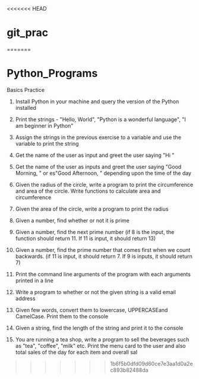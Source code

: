 <<<<<<< HEAD
# git_prac
=======
# Python_Programs
Basics Practice
1.  Install Python in your machine and query the version of the Python installed
2.  Print the strings - "Hello, World", "Python is a wonderful language", "I am beginner in Python"
3.  Assign the strings in the previous exercise to a variable and use the variable to print the string
4.  Get the name of the user as input and greet the user saying "Hi <firstname>"

5.  Get the name of the user as inputs and greet the user saying "Good Morning, <firstname>" or es"Good Afternoon, <firstname>" depending upon the time of the day

6.  Given the radius of the circle, write a program to print the circumference and area of the circle. Write functions to calculate area and circumference

7.  Given the area of the circle, write a program to print the radius

8.  Given a number, find whether or not it is prime

9.  Given a number, find the next prime number (if 8 is the input, the function should return 11. If 11 is input, it should return 13)



10. Given a number, find the prime number that comes first when we count backwards. (if 11 is input, it should return 7. If 9 is inputs, it should return 7)



11. Print the command line arguments of the program with each arguments printed in a line

12. Write a program to whether or not the given string is a valid email address

13. Given few words, convert them to lowercase, UPPERCASEand CamelCase. Print them to the console

14. Given a string, find the length of the string and print it to the console

15. You are running a tea shop, write a program to sell the beverages such as "tea", "coffee", "milk" etc. Print the menu card to the user and also total sales of the day for each item and overall sal
>>>>>>> 1b6f5b0dfd09d60ce7e3aa1d0a2ec893b82488da
